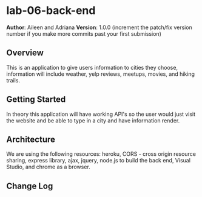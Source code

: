 # lab-06-back-end

**Author**: Aileen and Adriana
**Version**: 1.0.0 (increment the patch/fix version number if you make more commits past your first submission)

## Overview
This is an application to give users information to cities they choose, information will include weather, yelp reviews, meetups, movies, and hiking trails.

## Getting Started
In theory this application will have working API's so the user would just visit the website and be able to type in a city and have information render.

## Architecture
We are using the following resources: heroku, CORS - cross origin resource sharing, express library, ajax, jquery, node.js to build the back end, Visual Studio, and chrome as a browser.

## Change Log
<!-- Use this area to document the iterative changes made to your application as each feature is successfully implemented. Use time stamps. Here's an examples:

01-01-2001 4:59pm - Application now has a fully-functional express server, with a GET route for the location resource.

## Credits and Collaborations
<!-- Give credit (and a link) to other people or resources that helped you build this application. -->
